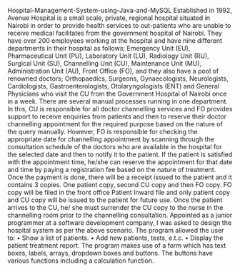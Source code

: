 Hospital-Management-System-using-Java-and-MySQL
Established in 1992, Avenue Hospital is a small scale, private, regional hospital situated in Nairobi in order to provide health services to out-patients who are unable to receive medical facilitates from the government hospital of Nairobi. They have over 200 employees working at the hospital and have nine different departments in their hospital as follows; Emergency Unit (EU), Pharmaceutical Unit (PU), Laboratory Unit (LU), Radiology Unit (RU), Surgical Unit (SU), Channelling Unit (CU), Maintenance Unit (MU), Administration Unit (AU), Front Office (FO), and they also have a pool of renowned doctors; Orthopaedics, Surgeons, Gynaecologists, Neurologists, Cardiologists, Gastroenterologists, Otolaryngologists (ENT) and General Physicians who visit the CU from the Government Hospital of Nairobi once in a week. There are several manual processes running in one department. In this, CU is responsible for all doctor channelling services and FO provides support to receive enquiries from patients and then to reserve their doctor channelling appointment for the required purpose based on the nature of the query manually. However, FO is responsible for checking the appropriate date for channelling appointment by scanning through the consultation schedule of the doctors who are available in the hospital for the selected date and then to notify it to the patient. If the patient is satisfied with the appointment time, he/she can reserve the appointment for that date and time by paying a registration fee based on the nature of treatment. Once the payment is done, there will be a receipt issued to the patient and it contains 3 copies. One patient copy, second CU copy and then FO copy. FO copy will be filed in the front office Patient Inward file and only patient copy and CU copy will be issued to the patient for future use. Once the patient arrives to the CU, he/ she must surrender the CU copy to the nurse in the channelling room prior to the channelling consultation. Appointed as a junior programmer at a software development company, I was asked to design the hospital system as per the above scenario. The program allowed the user to: • Show a list of patients. • Add new patients, tests, e.t.c. • Display the patient treatment report. The program makes use of a form which has text boxes, labels, arrays, dropdown boxes and buttons. The buttons have various functions including a calculation function.
